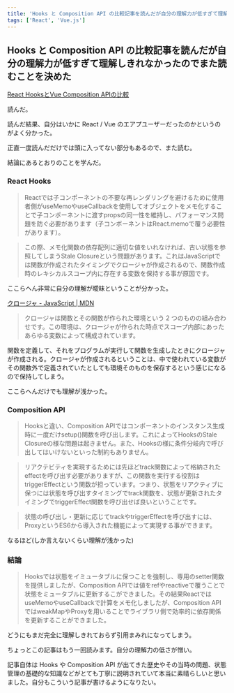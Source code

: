 ```yaml
---
title: 'Hooks と Composition API の比較記事を読んだが自分の理解力が低すぎて理解しきれなかったのでまた読むことを決めた'
tags: ['React', 'Vue.js']
---
```


## Hooks と Composition API の比較記事を読んだが自分の理解力が低すぎて理解しきれなかったのでまた読むことを決めた

[React HooksとVue Composition APIの比較](https://zenn.dev/poteboy/articles/ce47ec05498cfa)

読んだ。

読んだ結果、自分はいかに React / Vue のエアプユーザーだったのかというのがよく分かった。

正直一度読んだだけでは頭に入ってない部分もあるので、また読む。

結論にあるとおりのことを学んだ。

### React Hooks

> Reactでは子コンポーネントの不要な再レンダリングを避けるために使用者側がuseMemoやuseCallbackを使用してオブジェクトをメモ化することで子コンポーネントに渡すpropsの同一性を維持し、パフォーマンス問題を防ぐ必要があります（子コンポーネントはReact.memoで覆う必要性があります）。

> この際、メモ化関数の依存配列に適切な値をいれなければ、古い状態を参照してしまうStale Closureという問題があります。これはJavaScriptでは関数が作成されたタイミングでクロージャが作成されるので、関数作成時のレキシカルスコープ内に存在する変数を保持する事が原因です。

ここらへん非常に自分の理解が曖昧ということが分かった。

[クロージャ \- JavaScript \| MDN](https://developer.mozilla.org/ja/docs/Web/JavaScript/Closures)

> クロージャは関数とその関数が作られた環境という 2 つのものの組み合わせです。この環境は、クロージャが作られた時点でスコープ内部にあったあらゆる変数によって構成されています。

関数を定義して、それをプログラムが実行して関数を生成したときにクロージャが作成される。クロージャが作成されるということは、中で使われている変数がその関数外で定義されていたとしても環境そのものを保存するという感じになるので保持してしまう。

ここらへんだけでも理解が浅かった。

### Composition API

> Hooksと違い、Composition APIではコンポーネントのインスタンス生成時に一度だけsetup()関数を呼び出します。これによってHooksのStale Closureの様な問題は起きません。また、Hooksの様に条件分岐内で呼び出してはいけないといった制約もありません。

> リアクテビティを実現するためには先ほどtrack関数によって格納されたeffectを呼び出す必要がありますが、この関数を実行する役割はtriggerEffectという関数が担っています。つまり、状態をリアクティブに保つには状態を呼び出すタイミングでtrack関数を、状態が更新されたタイミングでtriggerEffect関数を呼び出せば良いということです。

> 状態の呼び出し・更新に応じてtrackやtriggerEffectを呼び出すには、ProxyというES6から導入された機能によって実現する事ができます。

なるほど(しか言えないくらい理解が浅かった)

### 結論

> Hooksでは状態をイミュータブルに保つことを強制し、専用のsetter関数を提供しましたが、Composition APIでは値をrefやreactiveで覆うことで状態をミュータブルに更新するこができました。その結果ReactではuseMemoやuseCallbackで計算をメモ化しましたが、Composition APIではweakMapやProxyを用いることでライブラリ側で効率的に依存関係を更新することができました。

どうにもまだ完全に理解しきれておらず引用まみれになってしまう。

ちょっとこの記事はもう一回読みます。自分の理解力の低さが憎い。

記事自体は Hooks や Composition API が出てきた歴史やその当時の問題、状態管理の基礎的な知識などがとても丁寧に説明されていて本当に素晴らしいと思いました。自分もこういう記事が書けるようになりたい。
